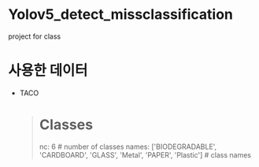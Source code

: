 # Yolov5_detect_missclassification
project for class

# 사용한 데이터
- TACO  
  ># Classes
  >nc: 6  # number of classes
  >names: ['BIODEGRADABLE', 'CARDBOARD', 'GLASS', 'Metal', 'PAPER', 'Plastic']  # class names
